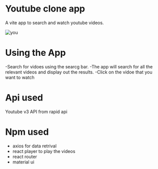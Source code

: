 # Youtube clone app 
A vite app to search and watch youtube videos.

![you](https://github.com/candl3b0x/youtube-clone/assets/98771722/b9dd2214-82d7-48b5-90a2-888bf63fc449)


# Using the App
 -Search for vidoes using the searcg bar.
 -The app will search for all the relevant videos and display out the results.
 -Click on the vidoe that you want to watch

# Api used

Youtube v3 API from rapid api

# Npm used

- axios for data retrival
- react player to play the videos
- react router
- material ui
